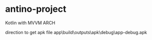 # antino-project
Kotlin with MVVM ARCH

direction to get apk file app\build\outputs\apk\debug\app-debug.apk
